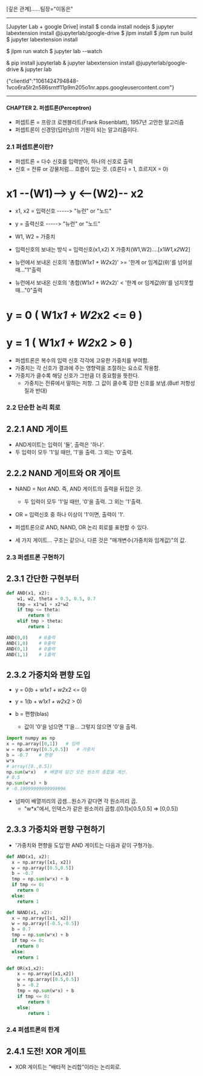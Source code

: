[깊은 관계]......팀장="이동은"

-------------------------------------------------------------
[Jupyter Lab + google Drive] install
$ conda install nodejs
$ jupyter labextension install @jupyterlab/google-drive
$ jlpm install
$ jlpm run build
$ jupyter labextension install

$ jlpm run watch
$ jupyter lab --watch

& pip install jupyterlab
& jupyter labextension install @jupyterlab/google-drive
& jupyter lab



{"clientId":"1061424794848-1vco6ra5lr2n586srntf11p9m205o1nr.apps.googleusercontent.com"}


------------------------------------------------------------
#### CHAPTER 2. 퍼셉트론(Perceptron)
+ 퍼셉트론 = 프랑크 로젠블라트(Frank Rosenblatt), 1957년 고안한 알고리즘
+ 퍼셉트론이 신경망(딥러닝)의 기원이 되는 알고리즘이다.

### 2.1 퍼셉트론이란?
+ 퍼셉트론 = 다수 신호를 입력받아, 하나의 신호로 출력
+ 신호 = 전류 or 강물처럼... 흐름이 있는 것. (흐른다 = 1, 흐르지X = 0)

# x1 --(W1)--> y <--(W2)-- x2
+ x1, x2 = 입력신호  -----> "뉴런" or "노드"
+ y = 출력신호  -----> "뉴런" or "노드"
+ W1, W2 = 가중치

+ 입력신호의 보내는 방식 = 입력신호(x1,x2) X 가중치(W1,W2)....[x1*W1,x2*W2]

+ 뉴런에서 보내온 신호의 '총합(W1*x1 + W2*x2)' >= '한계 or 임계값(θ)'를 넘어설때..."1"출력
+ 뉴런에서 보내온 신호의 '총합(W1*x1 + W2*x2)' < '한계 or 임계값(θ)'를 넘지못할때..."0"출력
# y = 0 ( W1*x1 + W2*x2 <= θ )
# y = 1 ( W1*x1 + W2*x2 > θ )

+ 퍼셉트론은 복수의 입력 신호 각각에 고유한 가중치를 부여함.
+ 가중치는 각 신호가 결과에 주는 영향력을 조절하는 요소로 작용함.
+ 가중치가 클수록 해당 신호가 그만큼 더 중요함을 뜻한다.
  - 가중치는 전류에서 말하는 저항. 그 값이 클수록 강한 신호를 보냄.(But! 저항성질과 반대)

### 2.2 단순한 논리 회로
## 2.2.1 AND 게이트
+ AND게이트는 입력이 '둘', 출력은 '하나'.
+ 두 입력이 모두 '1'일 때만, '1'을 출력. 그 외는 '0'출력.

## 2.2.2 NAND 게이트와 OR 게이트
+ NAND = Not AND. 즉, AND 게이트의 출력을 뒤집은 것.
  - 두 입력이 모두 '1'일 때만, '0'을 출력. 그 외는 '1'출력.
+ OR = 입력신호 중 하나 이상이 '1'이면, 출력이 '1'.

+ 퍼셉트론으로 AND, NAND, OR 논리 회로를 표현할 수 있다.
+ 세 가지 게이트... 구조는 같으나, 다른 것은 "매개변수(가중치와 임계값)"의 값.


### 2.3 퍼셉트론 구현하기
## 2.3.1 간단한 구현부터
```python
def AND(x1, x2):
    w1, w2, theta = 0.5, 0.5, 0.7
    tmp = x1*w1 + x2*w2
    if tmp <= theta:
        return 0
    elif tmp > theta:
        return 1

AND(0,0)    # 0출력
AND(1,0)    # 0출력
AND(0,1)    # 0출력
AND(1,1)    # 1출력
```

## 2.3.2 가중치와 편향 도입
+ y = 0(b + w1*x1 + w2*x2 <= 0)
+ y = 1(b + w1*x1 + w2*x2 > 0)

+ b = 편향(blas)
  - 값이 '0'을 넘으면 '1'을... 그렇지 않으면 '0'을 출력.

```python
import numpy as np
x = np.array([0,1])   # 입력
w = np.array([0.5,0.5])   # 가중치
b = -0.7    # 편향
w*x
# array([0.,0.5])
np.sum(w*x)   # 배열에 담긴 모든 원소의 총합을 계산.
# 0.5
np.sum(w*x) + b
# -0.19999999999999996
```
+ 넘파이 배열끼리의 곱셈...원소가 같다면 각 원소끼리 곱.
  - "w*x"에서, 인덱스가 같은 원소끼리 곱함.([0.1]x[0.5,0.5] => [0,0.5])

## 2.3.3 가중치와 편향 구현하기
+ '가중치와 편향을 도입'한 AND 게이트는 다음과 같이 구형가능.
```python
def AND(x1, x2):
  x = np.array([x1, x2])
  w = np.array([0.5,0.5])
  b = -0.7
  tmp = np.sum(w*x) + b
  if tmp <= 0:
    return 0
  else:
    return 1

def NAND(x1, x2):
  x = np.array([x1, x2])
  w = np.array([-0.5,-0.5])
  b = 0.7
  tmp = np.sum(w*x) + b
  if tmp <= 0:
    return 0
  else:
    return 1

def OR(x1,x2):
    x = np.array([x1,x2])
    w = np.array([0.5,0.5])
    b = -0.2
    tmp = np.sum(w*x) + b
    if tmp <= 0:
        return 0
    else:
        return 1
```

### 2.4 퍼셉트론의 한계
## 2.4.1 도전! XOR 게이트
+ XOR 게이트는 "배타적 논리합"이라는 논리회로.
